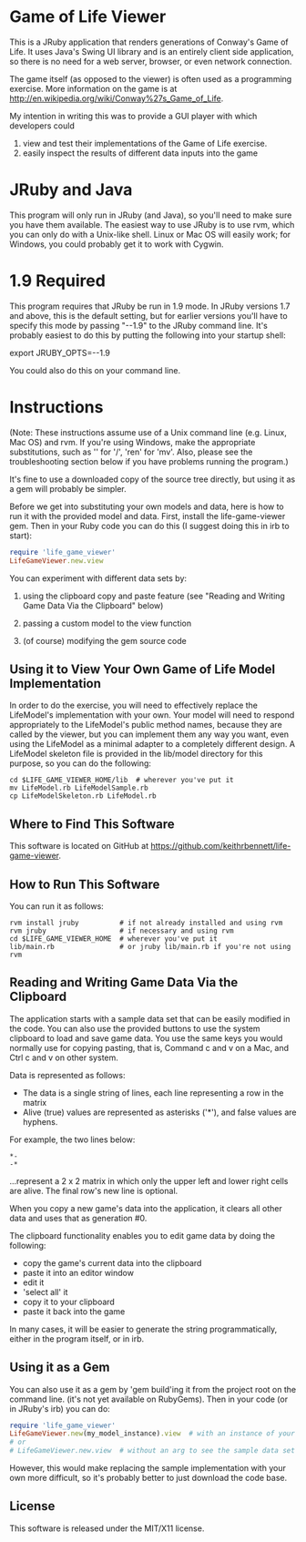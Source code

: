 Game of Life Viewer
===================

This is a JRuby application that renders generations of Conway's Game of Life.
It uses Java's Swing UI library and is an entirely client side application,
so there is no need for a web server, browser, or even network connection.

The game itself (as opposed to the viewer) is often used as a programming
exercise.  More information on the game is at
http://en.wikipedia.org/wiki/Conway%27s_Game_of_Life.

My intention in writing this was to provide a GUI player
with which developers could

1) view and test their implementations of the Game of Life exercise.
2) easily inspect the results of different data inputs into the game


JRuby and Java
==============

This program will only run in JRuby (and Java), so you'll need to make sure you
have them available.  The easiest way to use JRuby is to use rvm, which you
can only do with a Unix-like shell.  Linux or Mac OS will easily work; for Windows,
you could probably get it to work with Cygwin.

1.9 Required
============

This program requires that JRuby be run in 1.9 mode.  In JRuby versions 1.7
and above, this is the default setting, but for earlier versions
you'll have to specify this mode by passing "--1.9" to the JRuby command line.
It's probably easiest to do this by putting the following into your startup shell:

export JRUBY_OPTS=--1.9

You could also do this on your command line.


Instructions
============

(Note: These instructions assume use of a Unix command line
(e.g. Linux, Mac OS) and rvm. If you're using Windows,
make the appropriate substitutions, such as '\' for '/', 'ren' for 'mv'.
Also, please see the troubleshooting section below if you have
problems running the program.)

It's fine to use a downloaded copy of the source tree directly,
but using it as a gem will probably be simpler.

Before we get into substituting your own models and data,
here is how to run it with the provided model and data.
First, install the life-game-viewer gem.  Then in your
Ruby code you can do this (I suggest doing this in irb
to start):

```ruby
require 'life_game_viewer'
LifeGameViewer.new.view
```

You can experiment with different data sets by:

1) using the clipboard copy and paste feature
(see "Reading and Writing Game Data Via the Clipboard" below)

2) passing a custom model to the view function


3) (of course) modifying the gem source code



Using it to View Your Own Game of Life Model Implementation
-----------------------------------------------------------

In order to do the exercise, you will need to effectively replace the
LifeModel's implementation with your own.  Your model will need to
respond appropriately to the LifeModel's public method names, because
they are called by the viewer, but you can implement them any way you
want, even using the LifeModel as a minimal adapter to a completely
different design. A LifeModel skeleton file is provided in the
lib/model directory for this purpose, so you can do the following:

```
cd $LIFE_GAME_VIEWER_HOME/lib  # wherever you've put it
mv LifeModel.rb LifeModelSample.rb
cp LifeModelSkeleton.rb LifeModel.rb
```

Where to Find This Software
---------------------------

This software is located on GitHub at https://github.com/keithrbennett/life-game-viewer.


How to Run This Software
------------------------

You can run it as follows:

```
rvm install jruby          # if not already installed and using rvm
rvm jruby                  # if necessary and using rvm
cd $LIFE_GAME_VIEWER_HOME  # wherever you've put it
lib/main.rb                # or jruby lib/main.rb if you're not using rvm
```

Reading and Writing Game Data Via the Clipboard
-----------------------------------------------

The application starts with a sample data set that can be easily modified in the code.
You can also use the provided buttons to use the system clipboard to load and save
game data.  You use the same keys you would normally use for copying pasting,
that is, Command c and v on a Mac, and Ctrl c and v on other system.

Data is represented as follows:

* The data is a single string of lines, each line representing a row in the matrix
* Alive (true) values are represented as asterisks ('*'), and false values are hyphens.

For example, the two lines below:

```
*-
-*
```

...represent a 2 x 2 matrix in which only the upper left and
lower right cells are alive.  The final row's new line is optional.

When you copy a new game's data into the application, it clears all other data and
uses that as generation #0.

The clipboard functionality enables you to edit game data by doing the following:

* copy the game's current data into the clipboard 
* paste it into an editor window
* edit it
* 'select all' it
* copy it to your clipboard
* paste it back into the game

In many cases, it will be easier to generate the string programmatically, either in the program itself,
or in irb.


Using it as a Gem
-----------------

You can also use it as a gem by 'gem build'ing it 
from the project root on the command line. (it's not yet available
on RubyGems). Then in your code (or in JRuby's irb) you can do:

```ruby
require 'life_game_viewer'
LifeGameViewer.new(my_model_instance).view  # with an instance of your own model to view that
# or
# LifeGameViewer.new.view  # without an arg to see the sample data set
```

However, this would make replacing the sample implementation with your own
more difficult, so it's probably better to just download the code base.

License
-------

This software is released under the MIT/X11 license.

